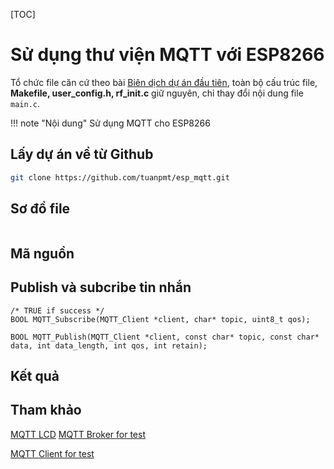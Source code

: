[TOC]

# Sử dụng thư viện MQTT với ESP8266

Tổ chức file căn cứ theo bài [Biên dịch dự án đầu tiên](../basic/compile-first-time.md), toàn bộ cấu trúc file, **Makefile, user_config.h, rf_init.c** giữ nguyên, chỉ thay đổi nội dung file `main.c`. 

!!! note "Nội dung"
    Sử dụng MQTT cho ESP8266

## Lấy dự án về từ Github 

```bash
git clone https://github.com/tuanpmt/esp_mqtt.git
```

## Sơ đồ file

```

```

## Mã nguồn

## Publish và subcribe tin nhắn
```
/* TRUE if success */
BOOL MQTT_Subscribe(MQTT_Client *client, char* topic, uint8_t qos);

BOOL MQTT_Publish(MQTT_Client *client, const char* topic, const char* data, int data_length, int qos, int retain);
```

## Kết quả

## Tham khảo
[MQTT LCD](https://github.com/eadf/esp_mqtt_lcd)
[MQTT Broker for test](https://github.com/mcollina/mosca)

[MQTT Client for test](https://chrome.google.com/webstore/detail/mqttlens/hemojaaeigabkbcookmlgmdigohjobjm?hl=en)
